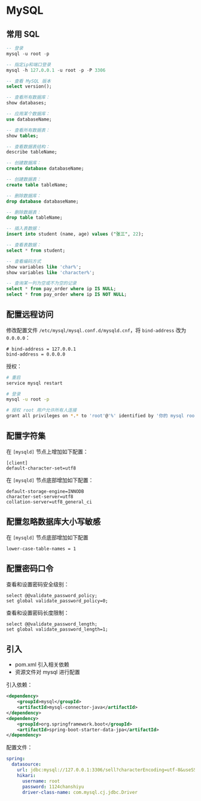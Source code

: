 # MySQL

## 常用 SQL

```sql
-- 登录
mysql -u root -p

-- 指定ip和端口登录
mysql -h 127.0.0.1 -u root -p -P 3306

-- 查看 MySQL 版本
select version();

-- 查看所有数据库：
show databases;

-- 应用某个数据库：
use databaseName;

-- 查看所有数据表：
show tables;

-- 查看数据表结构：
describe tableName;

-- 创建数据库：
create database databaseName;

-- 创建数据表：
create table tableName;

-- 删除数据库：
drop database databaseName;

-- 删除数据表：
drop table tableName;

-- 插入表数据：
insert into student (name, age) values ("张三", 22);

-- 查看表数据：
select * from student;

-- 查看编码方式
show variables like 'char%';
show variables like 'character%';

-- 查询某一列为空或不为空的记录
select * from pay_order where ip IS NULL;
select * from pay_order where ip IS NOT NULL;
```

## 配置远程访问

修改配置文件 `/etc/mysql/mysql.conf.d/mysqld.cnf`，将 `bind-address` 改为 `0.0.0.0`：

```
# bind-address = 127.0.0.1
bind-address = 0.0.0.0
```

授权：

```bash
# 重启
service mysql restart

# 登录
mysql -u root -p

# 授权 root 用户允许所有人连接
grant all privileges on *.* to 'root'@'%' identified by '你的 mysql root 账户密码';
```

## 配置字符集

在 `[mysqld]` 节点上增加如下配置：

```
[client]
default-character-set=utf8
```

在 `[mysqld]` 节点底部增加如下配置：

```
default-storage-engine=INNODB
character-set-server=utf8
collation-server=utf8_general_ci
```

## 配置忽略数据库大小写敏感

在 `[mysqld]` 节点底部增加如下配置

```
lower-case-table-names = 1
```

## 配置密码口令

查看和设置密码安全级别：

```
select @@validate_password_policy;
set global validate_password_policy=0;
```

查看和设置密码长度限制：

```
select @@validate_password_length;
set global validate_password_length=1;
```

## 引入

- pom.xml 引入相关依赖
- 资源文件对 mysql 进行配置

引入依赖：

```xml
<dependency>
    <groupId>mysql</groupId>
    <artifactId>mysql-connector-java</artifactId>
</dependency>
<dependency>
    <groupId>org.springframework.boot</groupId>
    <artifactId>spring-boot-starter-data-jpa</artifactId>
</dependency>
```

配置文件：

```yml
spring:
  datasource:
    url: jdbc:mysql://127.0.0.1:3306/sell?characterEncoding=utf-8&useSSL=false&serverTimezone=UTC
    hikari:
      username: root
      password: 1124chanshiyu
      driver-class-name: com.mysql.cj.jdbc.Driver
```
